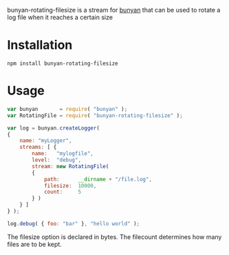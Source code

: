 bunyan-rotating-filesize is a stream for [bunyan](https://github.com/trentm/node-bunyan)
that can be used to rotate a log file when it reaches a certain size

# Installation

    npm install bunyan-rotating-filesize

# Usage

```javascript
var bunyan       = require( "bunyan" );
var RotatingFile = require( "bunyan-rotating-filesize" );

var log = bunyan.createLogger(
{
    name: "myLogger",
    streams: [ {
        name:   "mylogfile",
        level:  "debug",
        stream: new RotatingFile(
        {
            path:      __dirname + "/file.log",
            filesize:  10000,
            count:     5
        } )
    } ]
} );

log.debug( { foo: "bar" }, "hello world" );
```

The filesize option is declared in bytes. The filecount determines how many files are to be kept.